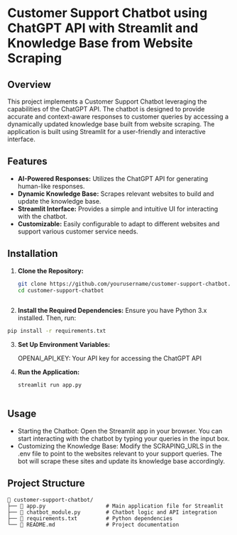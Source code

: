# Customer Support Chatbot using ChatGPT API with Streamlit and Knowledge Base from Website Scraping

## Overview

This project implements a Customer Support Chatbot leveraging the capabilities of the ChatGPT API. The chatbot is designed to provide accurate and context-aware responses to customer queries by accessing a dynamically updated knowledge base built from website scraping. The application is built using Streamlit for a user-friendly and interactive interface.

## Features

- **AI-Powered Responses:** Utilizes the ChatGPT API for generating human-like responses.
- **Dynamic Knowledge Base:** Scrapes relevant websites to build and update the knowledge base.
- **Streamlit Interface:** Provides a simple and intuitive UI for interacting with the chatbot.
- **Customizable:** Easily configurable to adapt to different websites and support various customer service needs.

## Installation

1. **Clone the Repository:**

   ```bash
   git clone https://github.com/yourusername/customer-support-chatbot.git
   cd customer-support-chatbot
  
2. **Install the Required Dependencies:**
  Ensure you have Python 3.x installed. Then, run:

  ```bash
  pip install -r requirements.txt
  ```

3. **Set Up Environment Variables:**

    OPENAI_API_KEY: Your API key for accessing the ChatGPT API

4. **Run the Application:**

   ```bash
   streamlit run app.py
  
## Usage
  * Starting the Chatbot: Open the Streamlit app in your browser. You can start interacting with the chatbot by typing your queries in the input box.
  * Customizing the Knowledge Base: Modify the SCRAPING_URLS in the .env file to point to the websites relevant to your support queries. The bot will scrape these sites and update its knowledge base accordingly.

## Project Structure

```plaintext
📁 customer-support-chatbot/
├── 📄 app.py                   # Main application file for Streamlit
├── 📄 chatbot_module.py        # Chatbot logic and API integration
├── 📄 requirements.txt         # Python dependencies
└── 📄 README.md                # Project documentation

